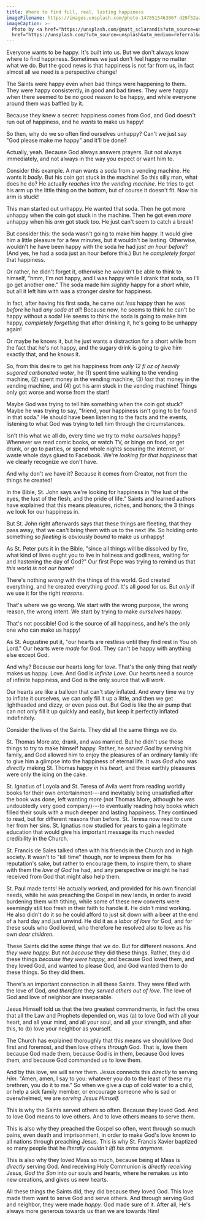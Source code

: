 ```yaml
---
title: Where to find full, real, lasting happiness
imageFilename: https://images.unsplash.com/photo-1478515463067-d20f52aace26?ixlib=rb-1.2.1&ixid=MnwxMjA3fDB8MHxwaG90by1wYWdlfHx8fGVufDB8fHx8&auto=format&fit=crop&w=1374&q=80
imageCaption: >-
  Photo by <a href="https://unsplash.com/@matt_sclarandis?utm_source=unsplash&utm_medium=referral&utm_content=creditCopyText">Matt Sclarandis</a> on <a
  href="https://unsplash.com/?utm_source=unsplash&utm_medium=referral&utm_content=creditCopyText">Unsplash</a>
---
```


Everyone wants to be happy. It's built into us. But we don't always know where to find happiness. Sometimes we just don't feel happy no matter what we do. But the good news is that happiness is not far from us, in fact almost all we need is a perspective change!

The Saints were happy even when bad things were happening to them. They were happy consistently, in good and bad times. They were happy when there seemed to be no good reason to be happy, and while everyone around them was baffled by it.

Because they knew a secret: happiness comes from God, and God doesn't run out of happiness, and he *wants* to make us happy!

So then, why do we so often find ourselves unhappy? Can't we just say "God please make me happy" and it'll be done?

Actually, yeah. Because God always answers prayers. But not always immediately, and not always in the way you expect or want him to.

Consider this example. A man wants a soda from a vending machine. He wants it *badly*. But his coin got stuck in the machine! So this silly man, what does he do? He actually *reaches into the vending machine*. He tries to get his arm up the little thing on the bottom, but of course it doesn't fit. Now his arm is stuck!

This man started out unhappy. He wanted that soda. Then he got more unhappy when the coin got stuck in the machine. Then he got even *more* unhappy when his *arm* got stuck too. He just can't seem to catch a break!

But consider this: the soda wasn't going to make him happy. It would give him a little pleasure for a few minutes, but it wouldn't be lasting. Otherwise, wouldn't he have been happy with the soda he had *just an hour before*? (And yes, he had a soda just an hour before this.) But he *completely forgot* that happiness.

Or rather, he didn't forget it, otherwise he wouldn't be able to think to himself, "hmm, I'm not happy, and I was happy while I drank that soda, so I'll go get another one." The soda made him *slightly* happy for a *short* while, but all it left him with was a stronger *desire* for happiness.

In fact, after having his first soda, he came out *less* happy than he was *before* he had *any soda at all!* Because now, he seems to think he can't be happy without a soda! He seems to think the soda is going to make him happy, *completely forgetting* that after drinking it, he's going to be unhappy again!

Or maybe he knows it, but he just wants a distraction for a short while from the fact that he's not happy, and the sugary drink is going to give him exactly that, and he knows it.

So, from this desire to get his happiness from *only 12 fl oz of heavily sugared carbonated water*, he (1) spent time walking to the vending machine, (2) spent money in the vending machine, (3) *lost* that money in the vending machine, and (4) got his arm stuck in the vending machine! Things only got worse and worse from the start!

Maybe God was trying to tell him something when the coin got stuck? Maybe he was trying to say, "friend, your happiness isn't going to be found in that soda." He should have been listening to the facts and the events, listening to what God was trying to tell him through the circumstances.

Isn't this what we all do, every time we try to *make ourselves* happy? Whenever we read comic books, or watch TV, or binge on food, or get drunk, or go to parties, or spend whole nights scouring the internet, or waste whole days glued to Facebook. We're *looking for that happiness* that we clearly recognize we don't have.

And why don't we have it? Because it comes from Creator, not from the things he created!

In the Bible, St. John says we're looking for happiness in "the lust of the eyes, the lust of the flesh, and the pride of life." Saints and learned authors have explained that this means pleasures, riches, and honors; the 3 things we look for our happiness in.

But St. John right afterwards says that these things are fleeting, that they pass away, that we can't bring them with us to the next life. So holding onto something so *fleeting* is obviously *bound* to make us unhappy!

As St. Peter puts it in the Bible, "since all things will be dissolved by fire, what kind of lives ought you to live in holiness and godliness, waiting for and hastening the day of God?" Our first Pope was trying to remind us that *this world is not our home!*

There's nothing *wrong* with the things of this world. God created everything, and he created everything *good*. It's all *good* for us. But *only* if we use it for the right *reasons*.

That's where we go wrong. We start with the wrong purpose, the wrong reason, the wrong intent. We start by trying to make *ourselves* happy.

That's not possible! God is the source of all happiness, and he's the only one who can make us happy!

As St. Augustine put it, "our hearts are restless until they find rest in You oh Lord." Our hearts were *made* for God. They can't be happy with anything else except God.

And why? Because our hearts long for *love*. That's the only thing that *really* makes us happy. Love. And God is *Infinite Love.* Our hearts need a source of infinite happiness, and God is the only source that will *work.*

Our hearts are like a balloon that can't stay inflated. And every time we try to inflate it ourselves, we can only fill it up a little, and then we get lightheaded and dizzy, or even pass out. But God is like the air pump that can not only fill it up quickly and easily, but keep it perfectly inflated indefinitely.

Consider the lives of the Saints. They did all the same things we do.

St. Thomas More ate, drank, and was married. But he didn't *use* these things to try to make himself happy. Rather, he *served God* by serving his family, and God allowed him to enjoy the pleasures of an ordinary family life to give him a glimpse into the happiness of eternal life. It was *God* who was *directly* making St. Thomas happy *in his heart*, and these earthly pleasures were only the icing on the cake.

St. Ignatius of Loyola and St. Teresa of Avila went from reading worldly books for their own entertainment---and inevitably being unsatisfied after the book was done, left wanting *more* (not Thomas More, although he was undoubtedly very good company)---to eventually reading holy books which filled their souls with a much deeper and lasting happiness. They continued to read, but for different reasons than before. St. Teresa now read to cure her from her sins. St. Ignatius now studied for years to gain a legitimate education that would give his important message its much needed credibility in the Church.

St. Francis de Sales talked often with his friends in the Church and in high society. It wasn't to "kill time" though, nor to impress them for his reputation's sake, but rather to encourage them, to inspire them, to share with them the *love of God* he had, and any perspective or insight he had received from God that might also help them.

St. Paul made tents! He actually *worked*, and provided for his own financial needs, while he was preaching the Gospel in new lands, in order to avoid burdening them with tithing, while some of these new converts were seemingly still too fresh in their faith to handle it. He didn't mind working. He also didn't do it so he could afford to just sit down with a beer at the end of a hard day and just unwind. He did it as a *labor of love* for God, and for these souls who God loved, who therefore he resolved also to love as his own *dear children.*

These Saints did the *same things* that we do. But for different reasons. And *they were happy.* But not *because* they did these things. Rather, they did these things *because they were happy,* and because God loved them, and they loved God, and wanted to please God, and God wanted them to do these things. So they did them.

There's an important connection in all these Saints. They were filled with the love of God, *and therefore* they *served others out of love.* The love of God and love of neighbor are inseparable.

Jesus Himself told us that the two greatest commandments, in fact the ones that all the Law and Prophets depended on, was (a) to love God with all your heart, and all your mind, and all your soul, and all your strength, and after this, to (b) love your neighbor as yourself.

The Church has explained thoroughly that this means we should love God first and foremost, and then love others *through* God. That is, love them because God made them, because God is in them, because God loves them, and because God commanded us to love them.

And by this love, we will *serve* them. Jesus connects this *directly* to serving *Him.* "Amen, amen, I say to you: whatever you do to the least of these my brethren, you do it to me." So when we give a cup of cold water to a child, or help a sick family member, or encourage someone who is sad or overwhelmed, we are *serving Jesus Himself.*

This is why the Saints served others so often. Because they loved God. And to love God means to love others. And to love others means to serve them.

This is also why they preached the Gospel so often, went through so much pains, even death and imprisonment, in order to make God's love known to all nations through preaching Jesus. This is why St. Francis Xavier baptized so many people that he *literally couldn't lift his arms anymore.*

This is also why they loved Mass so much, because being at Mass is *directly* serving God. And receiving Holy Communion is *directly receiving Jesus, God the Son* into our souls and hearts, where he remakes us into new creations, and gives us new hearts.

All these things the Saints did, they did because they loved God. This love made them want to serve God and serve others. And through serving God and neighbor, they were made *happy.* God made sure of it. After all, He's always more generous towards us than we are towards Him!

